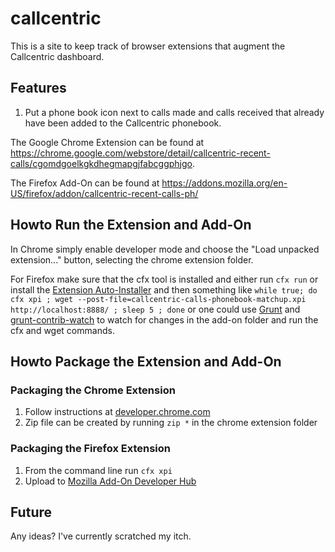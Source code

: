 callcentric
===========

This is a site to keep track of browser extensions that augment the Callcentric dashboard.

## Features
1. Put a phone book icon next to calls made and calls received that already have been added to the Callcentric phonebook.

The Google Chrome Extension can be found at https://chrome.google.com/webstore/detail/callcentric-recent-calls/cgomdgoelkgkdhegmapgjfabcggphjgo.

The Firefox Add-On can be found at https://addons.mozilla.org/en-US/firefox/addon/callcentric-recent-calls-ph/

## Howto Run the Extension and Add-On
In Chrome simply enable developer mode and choose the "Load unpacked extension..." button, selecting the chrome extension folder.

For Firefox make sure that the cfx tool is installed and either run `cfx run` or install the [Extension Auto-Installer](https://addons.mozilla.org/en-US/firefox/addon/autoinstaller/) and then something like `while true; do cfx xpi ; wget --post-file=callcentric-calls-phonebook-matchup.xpi http://localhost:8888/ ; sleep 5 ; done` or one could use [Grunt](http://gruntjs.com/) and [grunt-contrib-watch](https://github.com/gruntjs/grunt-contrib-watch) to watch for changes in the add-on folder and run the cfx and wget commands.

## Howto Package the Extension and Add-On

### Packaging the Chrome Extension
1. Follow instructions at [developer.chrome.com](https://developer.chrome.com/webstore/publish)
2. Zip file can be created by running `zip *` in the chrome extension folder

### Packaging the Firefox Extension
1. From the command line run `cfx xpi`
2. Upload to [Mozilla Add-On Developer Hub](https://addons.mozilla.org/en-US/developers/addons)

## Future
Any ideas? I've currently scratched my itch.
